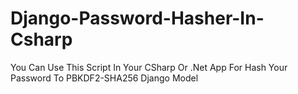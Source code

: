 # Django-Password-Hasher-In-Csharp

  You Can Use This Script In Your CSharp Or .Net App For Hash Your Password To PBKDF2-SHA256 Django Model
